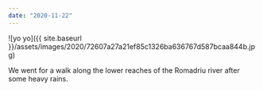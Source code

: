 ```yaml
---
date: "2020-11-22"
---
```


![yo yo]({{ site.baseurl }}/assets/images/2020/72607a27a21ef85c1326ba636767d587bcaa844b.jpg)

We went for a walk along the lower reaches of the Romadriu river after some heavy rains.
